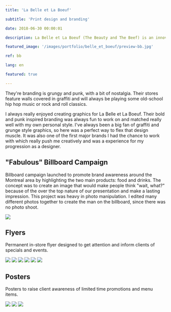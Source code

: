 ```yaml
---
title: 'La Belle et La Boeuf'

subtitle: 'Print design and branding'

date: 2018-06-30 00:00:01

description: La Belle et La Boeuf (The Beauty and The Beef) is an innovative burger bar chain. I created posters, billboards, menus and other promotions material for the brand.

featured_image: '/images/portfolio/belle_et_boeuf/preview-bb.jpg'

ref: bb

lang: en

featured: true

---
```


They're branding is grungy and punk, with a bit of nostalgia. Their stores feature walls covered in graffiti and will always be playing some old-school hip hop music or rock and roll classics.

I always really enjoyed creating graphics for La Belle et La Boeuf. Their bold and punk inspired branding was always fun to work on and matched really well with my own personal style. I've always been a big fan of graffiti and grunge style graphics, so here was a perfect way to flex that design muscle. It was also one of the first major brands I had the chance to work with which really push me creatively and was a experience for my progression as a designer. 

## "Fabulous" Billboard Campaign

Billboard campaign launched to promote brand awareness around the Montreal area by highlighting the two main products: food and drinks.
The concept was to create an image that would make people think "wait, what?" because of the over the top nature of our presentation and make a lasting impression.
This project was heavy in photo manipulation. I edited many different photos together to create the man on the billboard, since there was no photo shoot. 

![](/images/portfolio/belle_et_boeuf/fabuleux.jpg)


## Flyers

Permanent in-store flyer designed to get attention and inform clients of specials and events.

<div class="gallery" data-columns="3">
	<img src="/images/portfolio/belle_et_boeuf/bento_box_flyer.jpg">
	<img src="/images/portfolio/belle_et_boeuf/spank_me_burger_flyer.jpg">
	<img src="/images/portfolio/belle_et_boeuf/shots_flyer.jpg">
	<img src="/images/portfolio/belle_et_boeuf/happy_hour_flyer.jpg">
	<img src="/images/portfolio/belle_et_boeuf/ave_caesar.jpg">
	<img src="/images/portfolio/belle_et_boeuf/nuclear_burger_flyer.jpg">
</div>

## Posters

Posters to raise client awareness of limited time promotions and menu items.

<div class="gallery" data-columns="3">
	<img src="/images/portfolio/belle_et_boeuf/miami-vice-poster.jpg">
	<img src="/images/portfolio/belle_et_boeuf/superbowl-2019.jpg">
	<img src="/images/portfolio/belle_et_boeuf/misty-twist.jpg">
</div>